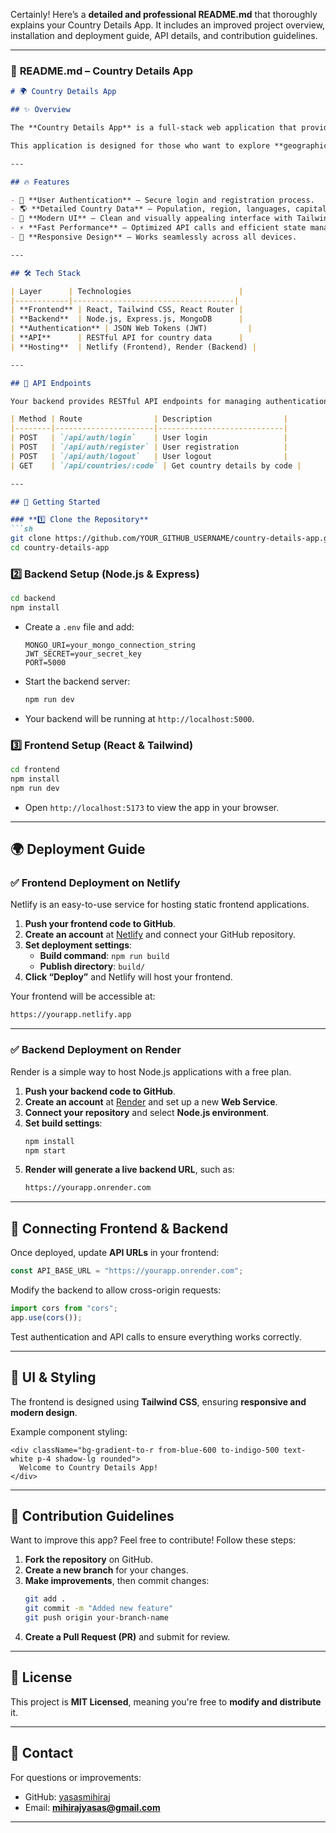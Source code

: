 Certainly! Here’s a **detailed and professional README.md** that thoroughly explains your Country Details App. It includes an improved project overview, installation and deployment guide, API details, and contribution guidelines.

---

### 📖 **README.md – Country Details App**
```md
# 🌍 Country Details App

## ✨ Overview

The **Country Details App** is a full-stack web application that provides detailed information about different countries. Users must log in to access country-specific data, ensuring **secure access and authentication**. 

This application is designed for those who want to explore **geographical, political, and cultural details** about countries in an interactive way. Built using modern technologies like **React, Tailwind CSS, Node.js, and Express**, it delivers a **smooth and dynamic experience**.

---

## 🔥 Features

- 🔐 **User Authentication** – Secure login and registration process.
- 🌎 **Detailed Country Data** – Population, region, languages, capital, and flags.
- 🎨 **Modern UI** – Clean and visually appealing interface with Tailwind CSS.
- ⚡ **Fast Performance** – Optimized API calls and efficient state management.
- 🚀 **Responsive Design** – Works seamlessly across all devices.

---

## 🛠️ Tech Stack

| Layer      | Technologies                        |
|------------|------------------------------------|
| **Frontend** | React, Tailwind CSS, React Router |
| **Backend**  | Node.js, Express.js, MongoDB      |
| **Authentication** | JSON Web Tokens (JWT)         |
| **API**      | RESTful API for country data      |
| **Hosting**  | Netlify (Frontend), Render (Backend) |

---

## 📡 API Endpoints

Your backend provides RESTful API endpoints for managing authentication and country details.

| Method | Route                | Description                |
|--------|----------------------|----------------------------|
| POST   | `/api/auth/login`    | User login                 |
| POST   | `/api/auth/register` | User registration          |
| POST   | `/api/auth/logout`   | User logout                |
| GET    | `/api/countries/:code` | Get country details by code |

---

## 🚀 Getting Started

### **1️⃣ Clone the Repository**
```sh
git clone https://github.com/YOUR_GITHUB_USERNAME/country-details-app.git
cd country-details-app
```

### **2️⃣ Backend Setup (Node.js & Express)**
```sh
cd backend
npm install
```
- Create a `.env` file and add:
  ```env
  MONGO_URI=your_mongo_connection_string
  JWT_SECRET=your_secret_key
  PORT=5000
  ```
- Start the backend server:
  ```sh
  npm run dev
  ```
- Your backend will be running at `http://localhost:5000`.

### **3️⃣ Frontend Setup (React & Tailwind)**
```sh
cd frontend
npm install
npm run dev
```
- Open `http://localhost:5173` to view the app in your browser.

---

## 🌍 Deployment Guide

### ✅ **Frontend Deployment on Netlify**
Netlify is an easy-to-use service for hosting static frontend applications.

1. **Push your frontend code to GitHub**.
2. **Create an account** at [Netlify](https://www.netlify.com/) and connect your GitHub repository.
3. **Set deployment settings**:
   - **Build command**: `npm run build`
   - **Publish directory**: `build/`
4. **Click “Deploy”** and Netlify will host your frontend.

Your frontend will be accessible at:
```sh
https://yourapp.netlify.app
```

---

### ✅ **Backend Deployment on Render**
Render is a simple way to host Node.js applications with a free plan.

1. **Push your backend code to GitHub**.
2. **Create an account** at [Render](https://render.com/) and set up a new **Web Service**.
3. **Connect your repository** and select **Node.js environment**.
4. **Set build settings**:
   ```sh
   npm install
   npm start
   ```
5. **Render will generate a live backend URL**, such as:
   ```sh
   https://yourapp.onrender.com
   ```

---

## 🔗 Connecting Frontend & Backend

Once deployed, update **API URLs** in your frontend:

```js
const API_BASE_URL = "https://yourapp.onrender.com";
```

Modify the backend to allow cross-origin requests:

```ts
import cors from "cors";
app.use(cors());
```

Test authentication and API calls to ensure everything works correctly.

---

## 🎨 UI & Styling

The frontend is designed using **Tailwind CSS**, ensuring **responsive and modern design**.

Example component styling:
```tsx
<div className="bg-gradient-to-r from-blue-600 to-indigo-500 text-white p-4 shadow-lg rounded">
  Welcome to Country Details App!
</div>
```

---

## 📝 Contribution Guidelines

Want to improve this app? Feel free to contribute! Follow these steps:

1. **Fork the repository** on GitHub.
2. **Create a new branch** for your changes.
3. **Make improvements**, then commit changes:
   ```sh
   git add .
   git commit -m "Added new feature"
   git push origin your-branch-name
   ```
4. **Create a Pull Request (PR)** and submit for review.

---

## 📜 License

This project is **MIT Licensed**, meaning you're free to **modify and distribute** it.

---

## 📩 Contact

For questions or improvements:
- GitHub: [yasasmihiraj](https://github.com/yasasmihiraj)
- Email: **mihirajyasas@gmail.com**

---

